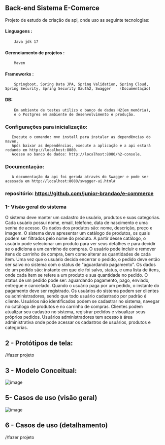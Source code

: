 ## Back-end Sistema E-Comerce
 Projeto de estudo de criação de api, onde uso as seguinte tecnologias:
   #### Linguagens :
        Java jdk 17 
   #### Gerenciamento de projetos :
        Maven
   #### Frameworks :
        Springboot, Spring Data JPA, Spring Validation, Spring Cloud, Spring Security, Spring Security Oauth2, Swagger    (Documentação)
   #### DB:
        Em ambiente de testes utilizo o banco de dados H2(em memória),
        e o Postgres em ambiente de desenvolvimento e produção.
   ### Configurações para inicialização:
       Execute o comando: mvn install para instalar as dependências do maven.
       Após baixar as dependências, execute a aplicação e a api estará rodando em http://localhost:8080.
       Acesso ao banco de dados: http://localhost:8080/h2-console.
   ### Documentação:
       A documentação da api foi gerada através do Swagger e pode ser acessada em http://localhost:8080/swagger-ui.html#

### repositório: https://github.com/junior-brandao/e-commerce 

### 1- Visão geral do sistema
   O sistema deve manter um cadastro de usuário, produtos e suas categorias. Cada
   usuário possui nome, email, telefone, data de nascimento e uma senha de acesso. Os
   dados dos produtos são: nome, descrição, preço e imagem. O sistema deve apresentar
   um catálogo de produtos, os quais podem ser filtrados pelo nome do produto. A partir
   desse catálogo, o usuário pode selecionar um produto para ver seus detalhes e para
   decidir se o adiciona a um carrinho de compras. O usuário pode incluir e remover itens
   do carrinho de compra, bem como alterar as quantidades de cada item. Uma vez que o
   usuário decida encerrar o pedido, o pedido deve então ser salvo no sistema com o status
   de "aguardando pagamento". Os dados de um pedido são: instante em que ele foi salvo,
   status, e uma lista de itens, onde cada item se refere a um produto e sua quantidade no
   pedido. O status de um pedido pode ser: aguardando pagamento, pago, enviado,
   entregue e cancelado. Quando o usuário paga por um pedido, o instante do pagamento
   deve ser registrado. Os usuários do sistema podem ser clientes ou administradores,
   sendo que todo usuário cadastrado por padrão é cliente. Usuários não identificados
   podem se cadastrar no sistema, navegar no catálogo de produtos e no carrinho de
   compras. Clientes podem atualizar seu cadastro no sistema, registrar pedidos e visualizar
   seus próprios pedidos. Usuários administradores tem acesso à área administrativa onde
   pode acessar os cadastros de usuários, produtos e categorias.

## 2 - Protótipos de tela: 
   //fazer projeto

## 3 - Modelo Conceitual: 
![image](https://github.com/junior-brandao/e-commerce/assets/140202509/6ad23843-fccc-4735-a71f-a98cb470d092)

## 5- Casos de uso (visão geral) 
![image](https://github.com/junior-brandao/e-commerce/assets/140202509/2ed5d20d-f271-4c28-83fc-6047ec321a5d)


## 6 - Casos de uso (detalhamento) 
   //fazer projeto
